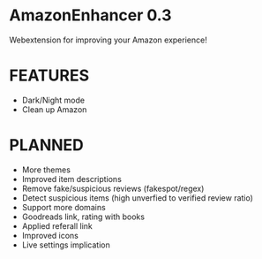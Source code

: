 # AmazonEnhancer 0.3
Webextension for improving your Amazon experience!

# FEATURES
- Dark/Night mode
- Clean up Amazon

# PLANNED
- More themes
- Improved item descriptions
- Remove fake/suspicious reviews (fakespot/regex)
- Detect suspicious items (high unverfied to verified review ratio)
- Support more domains
- Goodreads link, rating with books
- Applied referall link
- Improved icons
- Live settings implication
